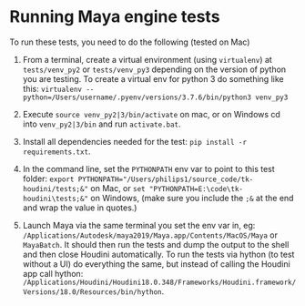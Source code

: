 
# Running Maya engine tests

To run these tests, you need to do the following (tested on Mac)

1. From a terminal, create a virtual environment (using `virtualenv`) at `tests/venv_py2` or `tests/venv_py3` depending on the version of python you are testing. To create a virtual env for python 3 do something like this: `virtualenv --python=/Users/username/.pyenv/versions/3.7.6/bin/python3 venv_py3`
2. Execute `source venv_py2|3/bin/activate` on mac, or on Windows cd into `venv_py2|3/bin` and run `activate.bat`.
3. Install all dependencies needed for the test: `pip install -r requirements.txt`.

4. In the command line, set the `PYTHONPATH` env var to point to this test folder: `export PYTHONPATH="/Users/philips1/source_code/tk-houdini/tests;&"` on Mac, or `set "PYTHONPATH=E:\code\tk-houdini\tests;&"` on Windows, (make sure you include the `;&` at the end and wrap the value in quotes.)
5. Launch Maya via the same terminal you set the env var in, eg: `/Applications/Autodesk/maya2019/Maya.app/Contents/MacOS/Maya` or `MayaBatch`. It should then run the tests and dump the output to the shell and then close Houdini automatically.
  To run the tests via hython (to test without a UI) do everything the same, but instead of calling the Houdini app call hython: `/Applications/Houdini/Houdini18.0.348/Frameworks/Houdini.framework/Versions/18.0/Resources/bin/hython`.
